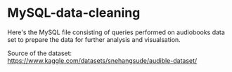 # MySQL-data-cleaning
Here's the MySQL file consisting of queries performed on audiobooks data set to prepare the data for further analysis and visualsation.

Source of the dataset: https://www.kaggle.com/datasets/snehangsude/audible-dataset/

